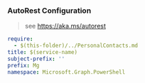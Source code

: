 ### AutoRest Configuration

> see https://aka.ms/autorest

``` yaml
require:
  - $(this-folder)/../PersonalContacts.md
title: $(service-name)
subject-prefix: ''
prefix: Mg
namespace: Microsoft.Graph.PowerShell
```
